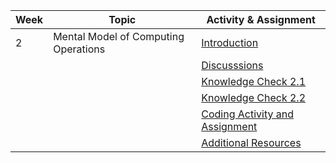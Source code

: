 | Week | Topic                                | Activity & Assignment |
|------|--------------------------------------|-----------------------|
| 2    | Mental Model of Computing Operations | [Introduction](./Introduction%20And%20Instructions.pdf)         |
|      |                                      | [Discusssions](https://classroom.google.com/c/NjE1MzM0ODAxMDIz/a/NjE1NDk2ODk4MjY2/details)          |
|      |                                      | [Knowledge Check 2.1]()  |
|      |                                      | [Knowledge Check 2.2]()   |
|      |                                      | [Coding Activity and Assignment]()       |
|      |                                      | [Additional Resources](./Additional%20Resources.pdf)  |
